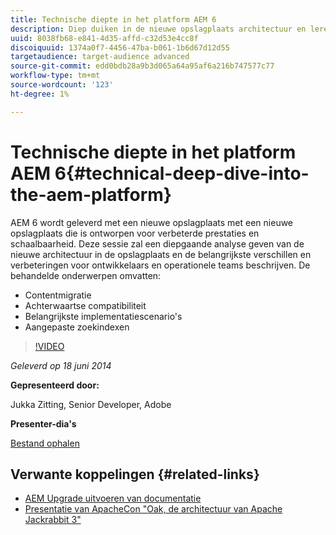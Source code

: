 ```yaml
---
title: Technische diepte in het platform AEM 6
description: Diep duiken in de nieuwe opslagplaats architectuur en leren de belangrijkste verschillen en verbeteringen voor ontwikkelaars en verrichtingenteams.
uuid: 8038fb68-e841-4d35-affd-c32d53e4cc8f
discoiquuid: 1374a0f7-4456-47ba-b061-1b6d67d12d55
targetaudience: target-audience advanced
source-git-commit: edd0bdb28a9b3d065a64a95af6a216b747577c77
workflow-type: tm+mt
source-wordcount: '123'
ht-degree: 1%

---
```


# Technische diepte in het platform AEM 6{#technical-deep-dive-into-the-aem-platform}

AEM 6 wordt geleverd met een nieuwe opslagplaats met een nieuwe opslagplaats die is ontworpen voor verbeterde prestaties en schaalbaarheid. Deze sessie zal een diepgaande analyse geven van de nieuwe architectuur in de opslagplaats en de belangrijkste verschillen en verbeteringen voor ontwikkelaars en operationele teams beschrijven. De behandelde onderwerpen omvatten:

* Contentmigratie
* Achterwaartse compatibiliteit
* Belangrijkste implementatiescenario&#39;s
* Aangepaste zoekindexen

>[!VIDEO](https://video.tv.adobe.com/v/19518/?quality=9)

*Geleverd op 18 juni 2014*

**Gepresenteerd door:**

Jukka Zitting, Senior Developer, Adobe

**Presenter-dia&#39;s**

[Bestand ophalen](assets/technical-deep-dive-of-the-aem-6-platform.pdf)

## Verwante koppelingen {#related-links}

* [AEM Upgrade uitvoeren van documentatie](http://docs.adobe.com/content/docs/en/aem/6-0/deploy/upgrade.html)
* [Presentatie van ApacheCon &quot;Oak, de architectuur van Apache Jackrabbit 3&quot;](http://www.slideshare.net/jukka/oak-the-architecture-of-apache-jackrabbit-3)
